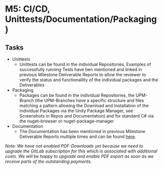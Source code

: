# M5: CI/CD, Unittests/Documentation/Packaging)

## Tasks

 - Unittests
	 - Unittests can be found in the individual Repositories, Examples of successfully running Tests have ben mentioned and linked in previous Milestone Deliverable Reports to allow the reviewer to verify the status and functionallity of the individual packages and the Deliverables
 - Packaging
	 - Packages can be found in the individual Repositories, the UPM-Branch (the UPM-Branches have a specific structure and files matching a pattern allowing the Download and Installation of the individual Packages via the Unity Package Manager, see Screenshots in Repos and Documentation) and for standard C# via the nuget-browser or nuget-package-manager
 - Documentation
	 - The Documentation has been mentioned in previous Milestone Deliverable Reports multiple times and can be found [here](https://liquiidio.gitbook.io/unity-plugin-suite). 

*Note: We have not enabled PDF-Downloads yet because we need to upgrade the GitLab subscription for this which is associated with additional costs. We will be happy to upgrade and enable PDF export as soon as we receive parts of the outstanding payments.* 
